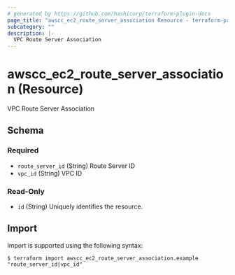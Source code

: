 ```yaml
---
# generated by https://github.com/hashicorp/terraform-plugin-docs
page_title: "awscc_ec2_route_server_association Resource - terraform-provider-awscc"
subcategory: ""
description: |-
  VPC Route Server Association
---
```


# awscc_ec2_route_server_association (Resource)

VPC Route Server Association



<!-- schema generated by tfplugindocs -->
## Schema

### Required

- `route_server_id` (String) Route Server ID
- `vpc_id` (String) VPC ID

### Read-Only

- `id` (String) Uniquely identifies the resource.

## Import

Import is supported using the following syntax:

```shell
$ terraform import awscc_ec2_route_server_association.example "route_server_id|vpc_id"
```
